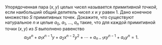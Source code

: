 Упорядоченная пара $(x,y)$ целых чисел называется *примитивной точкой*, если наибольший общий делитель чисел $x$ и $y$ равен 1. Дано конечное множество $S$ примитивных точек. Докажите, что существуют натуральное $n$ и целые $a_0,$ $a_1,$ $\ldots,$ $a_n$ такие, что для каждой примитивной точки $(x,y)$ из $S$ выполнено равенство $$a_0x^n + a_1x^{n-1} y + a_2x^{n-2}y^2 + \cdots + a_{n-1}xy^{n-1} + a_ny^n = 1.$$